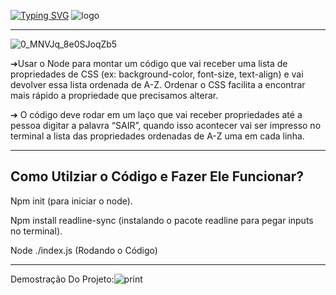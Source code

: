 [![Typing SVG](https://readme-typing-svg.herokuapp.com/?color=0000f&size=40&center=true&vCenter=true&width=1000&lines=++módulo_5+Projeto+individual+)](https://git.io/typing-svg)
![logo](https://user-images.githubusercontent.com/112700266/216047013-9ceb1ada-b22e-4c50-b397-c538861a2346.png)

-------------------------------------------------------------------------------------------------------------------------------------------------------------------------
![0_MNVJq_8e0SJoqZb5](https://user-images.githubusercontent.com/112700266/216048632-29600b30-4cbc-4a6a-8c61-22e24c22060d.jpg)


➔Usar o Node para montar um código que vai receber uma lista de propriedades de CSS (ex: background-color, font-size, text-align) e vai devolver essa lista ordenada de A-Z. Ordenar o CSS facilita a encontrar mais rápido a propriedade que precisamos alterar.

➔ O código deve rodar em um laço que vai receber propriedades até a pessoa digitar a palavra “SAIR”, quando isso acontecer vai ser impresso no terminal a lista das propriedades ordenadas de A-Z uma em cada linha.

--------------------------------------------------------------------------------------------------------------------------------------------------------------------
Como Utilziar o Código e Fazer Ele Funcionar?
--------------------------------------------------------------------------------------------------------------------------------------------------------------------
Npm init (para iniciar o node).

Npm install readline-sync (instalando o pacote readline para pegar inputs no terminal).

Node ./index.js (Rodando o Código)

--------------------------------------------------------------------------------------------------------------------------------------------------------------------
Demostração Do Projeto:![print](https://user-images.githubusercontent.com/112700266/216044865-9d8f9ac3-ad79-4a6a-9900-ff0f5be91b54.png)

